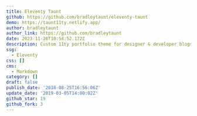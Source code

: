 ```yaml
---
title: Eleventy Taunt
github: https://github.com/bradleytaunt/eleventy-taunt
demo: https://taunt11ty.netlify.app/
author: bradleytaunt
author_link: https://github.com/bradleytaunt
date: 2023-11-26T10:54:52.172Z
description: Custom 11ty portfolio theme for designer & developer blogs.
ssg:
  - Eleventy
css: []
cms:
  - Markdown
category: []
draft: false
publish_date: '2018-08-25T16:56:06Z'
update_date: '2019-03-05T14:00:02Z'
github_star: 19
github_fork: 3
---
```


